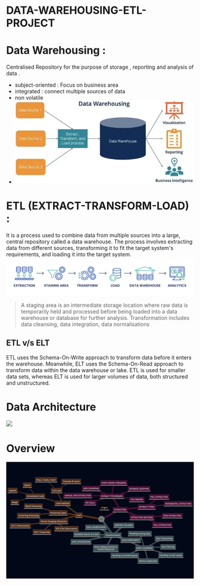 # DATA-WAREHOUSING-ETL-PROJECT

# Data Warehousing : 
Centralised Repository for the purpose of storage , reporting and analysis of data .
- subject-oriented : Focus on business area
- integrated : connect multiple sources of data 
- non volatile 
- ![Data Warehiuse](./Image/what%20is%20a%20data%20warehouse%20(update).jpg)

# ETL (EXTRACT-TRANSFORM-LOAD) : 
 It is a process used to combine data from multiple sources into a large, central repository called a data warehouse.
 The process involves extracting data from different sources, transforming it to fit the target system's requirements, and loading it into the target system.
 ![ETL](./Image/What-Is-ETL-1536x313.png)
 > A staging area is an intermediate storage location where raw data is temporarily held and processed before being loaded into a data warehouse or database for further analysis.
 > Transformation includes data cleansing, data integration, data normalisations 

## ETL v/s ELT
ETL uses the Schema-On-Write approach to transform data before it enters the warehouse. Meanwhile, ELT uses the Schema-On-Read approach to transform data within the data warehouse or lake.
ETL is used for smaller data sets, whereas ELT is used for larger volumes of data, both structured and unstructured.

# Data Architecture 
[![](https://mermaid.ink/img/pako:eNp1jstuwjAQRX8lmlUrAYrjgBMvuiG8KnZ01aaLUWIeKrHR4KjQkH9vCC6lVeuV77nnWq4gM7kCCcutec_WSNZ7SlLtNWdYLUxJmdrXLnvd7kPycoHs9QaOHAxu4dhB7mByhqfRwRLa7tZgfvImd3M8KvLY_UUZ3SrzP5Xxt5L950x-OE-Eer80VDh76uzA2dPW_m3NnMWdNWutS_fourDpoAMr2uQgLZWqA4WiAs8RqvMuBbtWhUpBNtcc6S2FVNfNZof62Zjia0amXK1BLnG7b1K5y9GqZIMrwuJKsbRmcdTZdaN0rmhoSm1BRj5vHwVZwQFkwMNeHDDG2cBnUT9uyiNIPuhFIRcRE6HPhC9Y3YGP9hd-LxpwEcc85kwInwf9-hPC-KH-?type=png)](https://mermaid.live/edit#pako:eNp1jstuwjAQRX8lmlUrAYrjgBMvuiG8KnZ01aaLUWIeKrHR4KjQkH9vCC6lVeuV77nnWq4gM7kCCcutec_WSNZ7SlLtNWdYLUxJmdrXLnvd7kPycoHs9QaOHAxu4dhB7mByhqfRwRLa7tZgfvImd3M8KvLY_UUZ3SrzP5Xxt5L950x-OE-Eer80VDh76uzA2dPW_m3NnMWdNWutS_fourDpoAMr2uQgLZWqA4WiAs8RqvMuBbtWhUpBNtcc6S2FVNfNZof62Zjia0amXK1BLnG7b1K5y9GqZIMrwuJKsbRmcdTZdaN0rmhoSm1BRj5vHwVZwQFkwMNeHDDG2cBnUT9uyiNIPuhFIRcRE6HPhC9Y3YGP9hd-LxpwEcc85kwInwf9-hPC-KH-)
# Overview 
![alt text](./Image/image.png)
